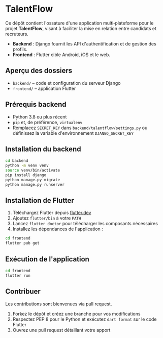 # TalentFlow

Ce dépôt contient l'ossature d'une application multi‑plateforme pour le projet **TalentFlow**, visant à faciliter la mise en relation entre candidats et recruteurs.

- **Backend** : Django fournit les API d'authentification et de gestion des profils.
- **Frontend** : Flutter cible Android, iOS et le web.

## Aperçu des dossiers

- `backend/` – code et configuration du serveur Django
- `frontend/` – application Flutter

## Prérequis backend

- Python 3.8 ou plus récent
- `pip` et, de préférence, `virtualenv`
- Remplacez `SECRET_KEY` dans `backend/talentflow/settings.py` ou définissez la variable d'environnement `DJANGO_SECRET_KEY`

## Installation du backend

```bash
cd backend
python -m venv venv
source venv/bin/activate
pip install django
python manage.py migrate
python manage.py runserver
```

## Installation de Flutter

1. Téléchargez Flutter depuis [flutter.dev](https://flutter.dev/docs/get-started/install)
2. Ajoutez `flutter/bin` à votre `PATH`
3. Lancez `flutter doctor` pour télécharger les composants nécessaires
4. Installez les dépendances de l'application :

```bash
cd frontend
flutter pub get
```

## Exécution de l'application

```bash
cd frontend
flutter run
```

## Contribuer

Les contributions sont bienvenues via pull request.

1. Forkez le dépôt et créez une branche pour vos modifications
2. Respectez PEP 8 pour le Python et exécutez `dart format` sur le code Flutter
3. Ouvrez une pull request détaillant votre apport

